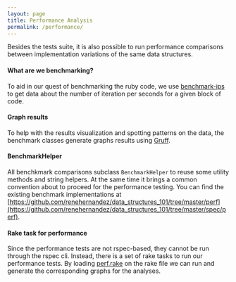 ```yaml
---
layout: page
title: Performance Analysis
permalink: /performance/
---
```


Besides the tests suite, it is also possible to run performance comparisons between implementation variations of the same data structures.

#### What are we benchmarking?

To aid in our quest of benchmarking the ruby code, we use [benchmark-ips](https://github.com/evanphx/benchmark-ips) to get data about the number of iteration per seconds for a given block of code.

#### Graph results

To help with the results visualization and spotting patterns on the data, the benchmark classes generate graphs results using [Gruff](https://github.com/topfunky/gruff).

#### BenchmarkHelper

All benchkmark comparisons subclass `BenchmarkHelper` to reuse some utility methods and string helpers. At the same time it brings a common convention about to proceed for the performance testing. You can find the existing benchmark implementations at [https://github.com/renehernandez/data_structures_101/tree/master/perf](https://github.com/renehernandez/data_structures_101/tree/master/spec/perf).

#### Rake task for performance

Since the performance tests are not rspec-based, they cannot be run through the rspec cli. Instead, there is a set of rake tasks to run our performance tests. By loading [perf.rake](https://github.com/renehernandez/data_structures_101/blob/master/tasks/perf.rake) on the rake file we can run and generate the corresponding graphs for the analyses.